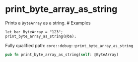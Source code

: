 # print_byte_array_as_string

Prints a `ByteArray` as a string.  # Examples
```cairo
let ba: ByteArray = "123";
print_byte_array_as_string(@ba);
```

Fully qualified path: `core::debug::print_byte_array_as_string`

```rust
pub fn print_byte_array_as_string(self: @ByteArray)
```

